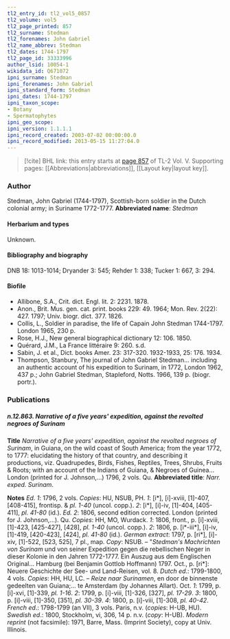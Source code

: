 ```yaml
---
tl2_entry_id: tl2_vol5_0857
tl2_volume: vol5
tl2_page_printed: 857
tl2_surname: Stedman
tl2_forenames: John Gabriel
tl2_name_abbrev: Stedman
tl2_dates: 1744-1797
tl2_page_id: 33333996
author_lsid: 10054-1
wikidata_id: Q671072
ipni_surname: Stedman
ipni_forenames: John Gabriel
ipni_standard_form: Stedman
ipni_dates: 1744-1797
ipni_taxon_scope: 
- Botany
- Spermatophytes
ipni_geo_scope: 
ipni_version: 1.1.1.1
ipni_record_created: 2003-07-02 00:00:00.0
ipni_record_modified: 2013-05-15 11:27:04.0
---
```



> [!cite] BHL link: this entry starts at [page 857](https://www.biodiversitylibrary.org/page/33333996) of TL-2 Vol. V.
> Supporting pages: [[Abbreviations|abbreviations]], [[Layout key|layout key]].

### Author

Stedman, John Gabriel (1744-1797), Scottish-born soldier in the Dutch colonial army; in Suriname 1772-1777. 
**Abbreviated name**: *Stedman*

#### Herbarium and types

Unknown.

#### Bibliography and biography

DNB 18: 1013-1014; Dryander 3: 545; Rehder 1: 338; Tucker 1: 667, 3: 294.

#### Biofile

- Allibone, S.A., Crit. dict. Engl. lit. 2: 2231. 1878.
- Anon., Brit. Mus. gen. cat. print. books 229: 49. 1964; Mon. Rev. 2(22): 427. 1797; Univ. biogr. dict. 377. 1826.
- Collis, L., Soldier in paradise, the life of Capain John Stedman 1744-1797. London 1965, 230 p.
- Rose, H.J., New general biographical dictionary 12: 106. 1850.
- Quérard, J.M., La France littéraire 9: 260. s.d.
- Sabin, J. et al., Dict. books Amer. 23: 317-320. 1932-1933, 25: 176. 1934.
- Thompson, Stanbury, The journal of John Gabriel Stedman... including an authentic account of his expedition to Surinam, in 1772, London 1962, 437 p.; John Gabriel Stedman, Stapleford, Notts. 1966, 139 p. (biogr. portr.).

### Publications

##### n.12.863. Narrative of a five years' expedition, against the revolted negroes of Surinam

**Title**
*Narrative of a five years' expedition, against the revolted negroes of Surinam*, in Guiana, on the wild coast of South America; from the year 1772, to 1777: elucidating the history of that country, and describing it productions, viz. Quadrupedes, Birds, Fishes, Reptiles, Trees, Shrubs, Fruits & Roots; with an account of the Indians of Guiana, & Negroes of Guinea... London (printed for J. Johnson,...) 1796, 2 vols. Qu.
**Abbreviated title**: *Narr. exped. Surinam*.

**Notes**
*Ed. 1*: 1796, 2 vols. *Copies*: HU, NSUB, PH.
*1*: \[i\*\], \[i\]-xviii, \[1\]-407, \[408-415\], frontisp. & *pl. 1-40* (uncol. copp.).
*2*: \[i\*\], \[i\]-iv, \[1\]-404, \[405-411\], *pl. 41-80* (id.).
*Ed. 2*: 1806, second edition corrected. London (printed for J. Johnson,...). Qu. *Copies*: HH, MO, Wurdack.
*1*: 1806, front., p. \[i\]-xviii, \[1\]-423, \[425-427\], \[428\], *pl. 1-40* (uncol. copp.).
*2*: 1806, p. \[i\*-iii\*\], \[i\]-iv, \[1\]-419, \[420-423\], \[424\], *pl. 41-80* (id.).
*German extract*: 1797, p. \[ri\*\], \[i\]-xiv, \[1\]-522, \[523, 525\], 7 pl., map. *Copy*: NSUB. – "*Stedman's Machrichten von Surinam* und von seiner Expedition gegen die rebellischen Neger in dieser Kolonie in den Jahren 1772-1777. Ein Auszug aus dem Englischen Original... Hamburg (bei Benjamin Gottlob Hoffmann) 1797. Oct., p. \[ri\*\]: Neuere Geschichte der See- und Land-Reisen, vol. 8.
*Dutch ed*.: 1799-1800, 4 vols. *Copies*: HH, HU, LC. – *Reize naar Surinamen*, en door de binnenste gedeelten van Guiana;... te Amsterdam (by Johannes Allart). Oct.
*1*: 1799, p. \[i\]-xvi, \[1\]-339, *pl. 1-16*.
*2*: 1799, p. \[i\]-viii, \[1\]-326, \[327\], *pl. 17-29*.
*3*: 1800, p. \[i\]-viii, \[1\]-350, \[351\], *pl. 30-39*.
*4*: 1800, p. \[i\]-viii, \[1\]-308, *pl. 40-42*.
*French ed*.: 1798-1799 (an VII), 3 vols. Paris, n.v. (*copies*: H-UB, HU).
*Swedish ed*.: 1800, Stockholm, vi, 306, 14 p. n.v. (*copy*: H-UB).
*Modern reprint* (not facsimile): 1971, Barre, Mass. (Imprint Society), copy at Univ. Illinois.

